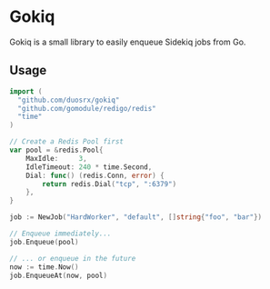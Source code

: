 # Gokiq

Gokiq is a small library to easily enqueue Sidekiq jobs from Go.

## Usage

``` go
import (
  "github.com/duosrx/gokiq"
  "github.com/gomodule/redigo/redis"
  "time"
)

// Create a Redis Pool first
var pool = &redis.Pool{
	MaxIdle:     3,
	IdleTimeout: 240 * time.Second,
	Dial: func() (redis.Conn, error) {
		return redis.Dial("tcp", ":6379")
	},
}

job := NewJob("HardWorker", "default", []string{"foo", "bar"})

// Enqueue immediately...
job.Enqueue(pool)

// ... or enqueue in the future
now := time.Now()
job.EnqueueAt(now, pool)
```

